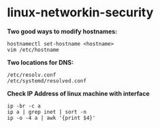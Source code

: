 # linux-networkin-security
**Two good ways to modify hostnames:**
```
hostnamectl set-hostname <hostname>
vim /etc/hostname
```
**Two locations for DNS:**
```
/etc/resolv.conf
/etc/systemd/resolved.conf
```
**Check IP Address of linux machine with interface**
```
ip -br -c a
ip a | grep inet | sort -n
ip -o -4 a | awk '{print $4}'
```
